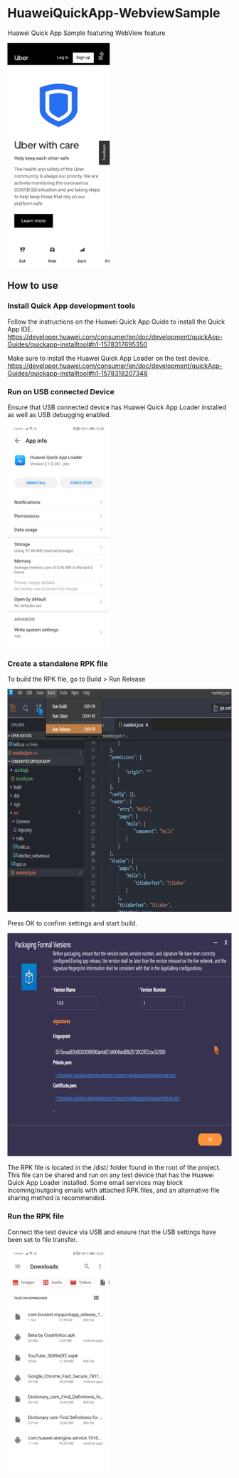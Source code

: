 # HuaweiQuickApp-WebviewSample
Huawei Quick App Sample featuring WebView feature

<kbd>
  <img src="pictures/QuickApp_WebView.jpg" height="500"/>
</kbd>

## How to use

### Install Quick App development tools

Follow the instructions on the Huawei Quick App Guide to install the Quick App IDE.
https://developer.huawei.com/consumer/en/doc/development/quickApp-Guides/quickapp-installtool#h1-1578317695350

Make sure to install the Huawei Quick App Loader on the test device.
https://developer.huawei.com/consumer/en/doc/development/quickApp-Guides/quickapp-installtool#h1-1578318207348

### Run on USB connected Device

Ensure that USB connected device has Huawei Quick App Loader installed as well as USB debugging enabled.

<kbd>
  <img src="pictures/QuickAppLoader_installed.jpg" height="500"/>
</kbd>



### Create a standalone RPK file

To build the RPK file, go to Build > Run Release

<img src="pictures/build_release.png" height="500"/>

Press OK to confirm settings and start build.

<img src="pictures/build_cert.png" height="500"/>

The RPK file is located in the /dist/ folder found in the root of the project. This file can be shared and run on any test device that has the Huawei Quick App Loader installed. Some email services may block incoming/outgoing emails with attached RPK files, and an alternative file sharing method is recommended.

### Run the RPK file

Connect the test device via USB and ensure that the USB settings have been set to file transfer.

<kbd>
  <img src="pictures/device_downloads.jpg" height="500"/>
</kbd>
